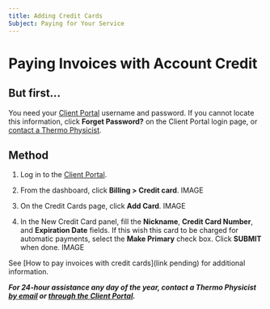 ```yaml
---
title: Adding Credit Cards
Subject: Paying for Your Service
---
```


# Paying Invoices with Account Credit

## But first...

You need your [Client Portal](https://www.thermo.io/login/) username and password. If you cannot locate this information, click **Forget Password?** on the Client Portal login page, or [contact a Thermo Physicist](mailto:physicists@thermo.io).

## Method

1. Log in to the [Client Portal](https://www.thermo.io/login/).
2. From the dashboard, click **Billing > Credit card**.
   IMAGE

3. On the Credit Cards page, click **Add Card**.
   IMAGE
   
4. In the New Credit Card panel, fill the **Nickname**, **Credit Card Number**, and **Expiration Date** fields. If this wish this card to be charged for automatic payments, select the **Make Primary** check box. Click **SUBMIT** when done.
   IMAGE

See [How to pay invoices with credit cards](link pending) for additional information.

**_For 24-hour assistance any day of the year, contact a Thermo Physicist [by email](mailto:physicists@thermo.io) or [through the Client Portal](https://www.thermo.io/login/)._**
